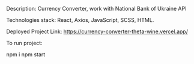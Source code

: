 Description: Currency Converter,  work with National Bank of Ukraine  API

Technologies stack: React,  Axios, JavaScript, SCSS, HTML.

Deployed Project Link: https://currency-converter-theta-wine.vercel.app/

To run project:

npm i
npm start
